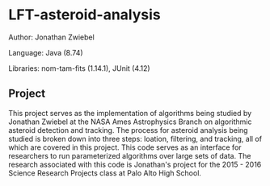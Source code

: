 # LFT-asteroid-analysis

Author: Jonathan Zwiebel

Language: Java (8.74)

Libraries: nom-tam-fits (1.14.1), JUnit (4.12)


## Project
This project serves as the implementation of algorithms being studied by Jonathan Zwiebel at the NASA Ames Astrophysics Branch on algorithmic asteroid detection and tracking. The process for asteroid analysis being studied is broken down into three steps: loation, filtering, and tracking, all of which are covered in this project. This code serves as an interface for researchers to run parameterized algorithms over large sets of data. The research associated with this code is Jonathan's project for the 2015 - 2016 Science Research Projects class at Palo Alto High School. 

